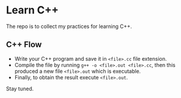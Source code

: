 # Learn C++

The repo is to collect my practices for learning C++.

## C++ Flow

- Write your C++ program and save it in `<file>.cc` file extension.
- Compile the file by running `g++ -o <file>.out <file>.cc`, then this produced a new file `<file>.out` which is executable.  
- Finally, to obtain the result execute `<file>.out`.

Stay tuned. 
